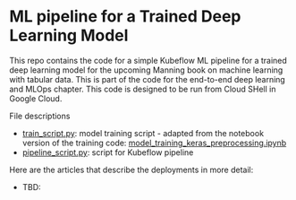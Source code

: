 # ML pipeline for a Trained Deep Learning Model

This repo contains the code for a simple Kubeflow ML pipeline for a trained deep learning model for the upcoming Manning book on machine learning with tabular data. This is part of the code for the end-to-end deep learning and MLOps chapter. This code is designed to be run from Cloud SHell in Google Cloud.

File descriptions 

- [train_script.py](https://github.com/ryanmark1867/deep_learning_ml_pipeline/blob/master/train_script.py): model training script - adapted from the notebook version of the training code: [model_training_keras_preprocessing.ipynb](https://github.com/ryanmark1867/deep_learning_best_practices/blob/master/notebooks/model_training_keras_preprocessing.ipynb)
- [pipeline_script.py](https://github.com/ryanmark1867/deep_learning_ml_pipeline/blob/master/pipeline_script.py): script for Kubeflow pipeline

Here are the articles that describe the deployments in more detail:

- TBD:

